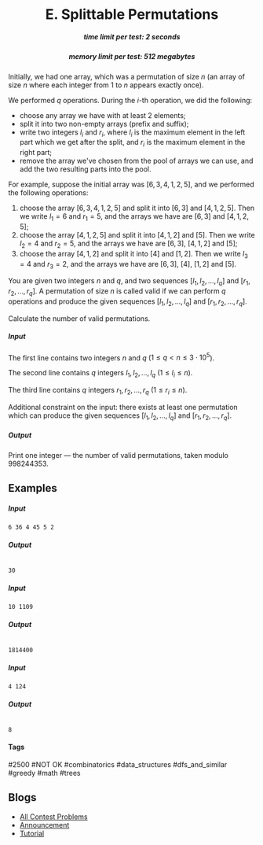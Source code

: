 <h1 style='text-align: center;'> E. Splittable Permutations</h1>

<h5 style='text-align: center;'>time limit per test: 2 seconds</h5>
<h5 style='text-align: center;'>memory limit per test: 512 megabytes</h5>

Initially, we had one array, which was a permutation of size $n$ (an array of size $n$ where each integer from $1$ to $n$ appears exactly once).

We performed $q$ operations. During the $i$-th operation, we did the following:

* choose any array we have with at least $2$ elements;
* split it into two non-empty arrays (prefix and suffix);
* write two integers $l_i$ and $r_i$, where $l_i$ is the maximum element in the left part which we get after the split, and $r_i$ is the maximum element in the right part;
* remove the array we've chosen from the pool of arrays we can use, and add the two resulting parts into the pool.

For example, suppose the initial array was $[6, 3, 4, 1, 2, 5]$, and we performed the following operations:

1. choose the array $[6, 3, 4, 1, 2, 5]$ and split it into $[6, 3]$ and $[4, 1, 2, 5]$. Then we write $l_1 = 6$ and $r_1 = 5$, and the arrays we have are $[6, 3]$ and $[4, 1, 2, 5]$;
2. choose the array $[4, 1, 2, 5]$ and split it into $[4, 1, 2]$ and $[5]$. Then we write $l_2 = 4$ and $r_2 = 5$, and the arrays we have are $[6, 3]$, $[4, 1, 2]$ and $[5]$;
3. choose the array $[4, 1, 2]$ and split it into $[4]$ and $[1, 2]$. Then we write $l_3 = 4$ and $r_3 = 2$, and the arrays we have are $[6, 3]$, $[4]$, $[1, 2]$ and $[5]$.

You are given two integers $n$ and $q$, and two sequences $[l_1, l_2, \dots, l_q]$ and $[r_1, r_2, \dots, r_q]$. A permutation of size $n$ is called valid if we can perform $q$ operations and produce the given sequences $[l_1, l_2, \dots, l_q]$ and $[r_1, r_2, \dots, r_q]$.

Calculate the number of valid permutations.

##### Input

The first line contains two integers $n$ and $q$ ($1 \le q < n \le 3 \cdot 10^5$).

The second line contains $q$ integers $l_1, l_2, \dots, l_q$ ($1 \le l_i \le n$).

The third line contains $q$ integers $r_1, r_2, \dots, r_q$ ($1 \le r_i \le n$).

Additional constraint on the input: there exists at least one permutation which can produce the given sequences $[l_1, l_2, \dots, l_q]$ and $[r_1, r_2, \dots, r_q]$.

##### Output

Print one integer — the number of valid permutations, taken modulo $998244353$.

## Examples

##### Input


```text
6 36 4 45 5 2
```
##### Output

```text

30

```
##### Input


```text
10 1109
```
##### Output

```text

1814400

```
##### Input


```text
4 124
```
##### Output

```text

8

```


#### Tags 

#2500 #NOT OK #combinatorics #data_structures #dfs_and_similar #greedy #math #trees 

## Blogs
- [All Contest Problems](../Educational_Codeforces_Round_166_(Rated_for_Div._2).md)
- [Announcement](../blogs/Announcement.md)
- [Tutorial](../blogs/Tutorial.md)
